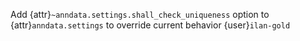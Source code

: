 Add {attr}`~anndata.settings.shall_check_uniqueness` option to {attr}`anndata.settings` to override current behavior {user}`ilan-gold`
